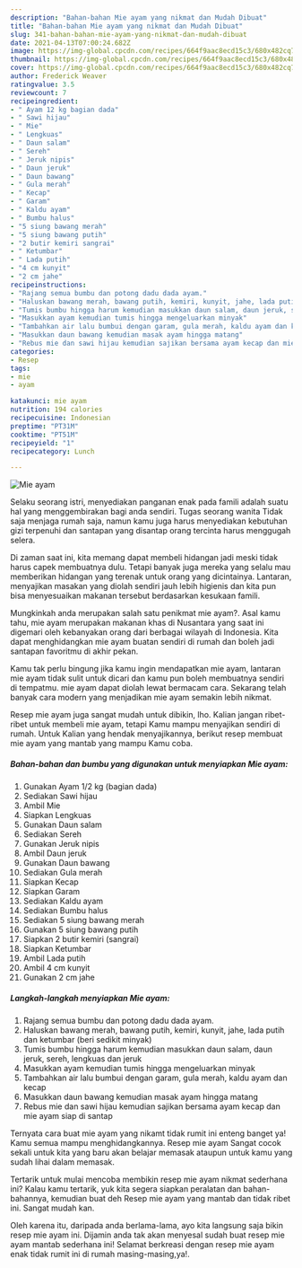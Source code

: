 ```yaml
---
description: "Bahan-bahan Mie ayam yang nikmat dan Mudah Dibuat"
title: "Bahan-bahan Mie ayam yang nikmat dan Mudah Dibuat"
slug: 341-bahan-bahan-mie-ayam-yang-nikmat-dan-mudah-dibuat
date: 2021-04-13T07:00:24.682Z
image: https://img-global.cpcdn.com/recipes/664f9aac8ecd15c3/680x482cq70/mie-ayam-foto-resep-utama.jpg
thumbnail: https://img-global.cpcdn.com/recipes/664f9aac8ecd15c3/680x482cq70/mie-ayam-foto-resep-utama.jpg
cover: https://img-global.cpcdn.com/recipes/664f9aac8ecd15c3/680x482cq70/mie-ayam-foto-resep-utama.jpg
author: Frederick Weaver
ratingvalue: 3.5
reviewcount: 7
recipeingredient:
- " Ayam 12 kg bagian dada"
- " Sawi hijau"
- " Mie"
- " Lengkuas"
- " Daun salam"
- " Sereh"
- " Jeruk nipis"
- " Daun jeruk"
- " Daun bawang"
- " Gula merah"
- " Kecap"
- " Garam"
- " Kaldu ayam"
- " Bumbu halus"
- "5 siung bawang merah"
- "5 siung bawang putih"
- "2 butir kemiri sangrai"
- " Ketumbar"
- " Lada putih"
- "4 cm kunyit"
- "2 cm jahe"
recipeinstructions:
- "Rajang semua bumbu dan potong dadu dada ayam."
- "Haluskan bawang merah, bawang putih, kemiri, kunyit, jahe, lada putih dan ketumbar (beri sedikit minyak)"
- "Tumis bumbu hingga harum kemudian masukkan daun salam, daun jeruk, sereh, lengkuas dan jeruk"
- "Masukkan ayam kemudian tumis hingga mengeluarkan minyak"
- "Tambahkan air lalu bumbui dengan garam, gula merah, kaldu ayam dan kecap"
- "Masukkan daun bawang kemudian masak ayam hingga matang"
- "Rebus mie dan sawi hijau kemudian sajikan bersama ayam kecap dan mie ayam siap di santap"
categories:
- Resep
tags:
- mie
- ayam

katakunci: mie ayam 
nutrition: 194 calories
recipecuisine: Indonesian
preptime: "PT31M"
cooktime: "PT51M"
recipeyield: "1"
recipecategory: Lunch

---
```



![Mie ayam](https://img-global.cpcdn.com/recipes/664f9aac8ecd15c3/680x482cq70/mie-ayam-foto-resep-utama.jpg)

Selaku seorang istri, menyediakan panganan enak pada famili adalah suatu hal yang menggembirakan bagi anda sendiri. Tugas seorang  wanita Tidak saja menjaga rumah saja, namun kamu juga harus menyediakan kebutuhan gizi terpenuhi dan santapan yang disantap orang tercinta harus menggugah selera.

Di zaman  saat ini, kita memang dapat membeli hidangan jadi meski tidak harus capek membuatnya dulu. Tetapi banyak juga mereka yang selalu mau memberikan hidangan yang terenak untuk orang yang dicintainya. Lantaran, menyajikan masakan yang diolah sendiri jauh lebih higienis dan kita pun bisa menyesuaikan makanan tersebut berdasarkan kesukaan famili. 



Mungkinkah anda merupakan salah satu penikmat mie ayam?. Asal kamu tahu, mie ayam merupakan makanan khas di Nusantara yang saat ini digemari oleh kebanyakan orang dari berbagai wilayah di Indonesia. Kita dapat menghidangkan mie ayam buatan sendiri di rumah dan boleh jadi santapan favoritmu di akhir pekan.

Kamu tak perlu bingung jika kamu ingin mendapatkan mie ayam, lantaran mie ayam tidak sulit untuk dicari dan kamu pun boleh membuatnya sendiri di tempatmu. mie ayam dapat diolah lewat bermacam cara. Sekarang telah banyak cara modern yang menjadikan mie ayam semakin lebih nikmat.

Resep mie ayam juga sangat mudah untuk dibikin, lho. Kalian jangan ribet-ribet untuk membeli mie ayam, tetapi Kamu mampu menyajikan sendiri di rumah. Untuk Kalian yang hendak menyajikannya, berikut resep membuat mie ayam yang mantab yang mampu Kamu coba.

<!--inarticleads1-->

##### Bahan-bahan dan bumbu yang digunakan untuk menyiapkan Mie ayam:

1. Gunakan  Ayam 1/2 kg (bagian dada)
1. Sediakan  Sawi hijau
1. Ambil  Mie
1. Siapkan  Lengkuas
1. Gunakan  Daun salam
1. Sediakan  Sereh
1. Gunakan  Jeruk nipis
1. Ambil  Daun jeruk
1. Gunakan  Daun bawang
1. Sediakan  Gula merah
1. Siapkan  Kecap
1. Siapkan  Garam
1. Sediakan  Kaldu ayam
1. Sediakan  Bumbu halus
1. Sediakan 5 siung bawang merah
1. Gunakan 5 siung bawang putih
1. Siapkan 2 butir kemiri (sangrai)
1. Siapkan  Ketumbar
1. Ambil  Lada putih
1. Ambil 4 cm kunyit
1. Gunakan 2 cm jahe




<!--inarticleads2-->

##### Langkah-langkah menyiapkan Mie ayam:

1. Rajang semua bumbu dan potong dadu dada ayam.
1. Haluskan bawang merah, bawang putih, kemiri, kunyit, jahe, lada putih dan ketumbar (beri sedikit minyak)
1. Tumis bumbu hingga harum kemudian masukkan daun salam, daun jeruk, sereh, lengkuas dan jeruk
1. Masukkan ayam kemudian tumis hingga mengeluarkan minyak
1. Tambahkan air lalu bumbui dengan garam, gula merah, kaldu ayam dan kecap
1. Masukkan daun bawang kemudian masak ayam hingga matang
1. Rebus mie dan sawi hijau kemudian sajikan bersama ayam kecap dan mie ayam siap di santap




Ternyata cara buat mie ayam yang nikamt tidak rumit ini enteng banget ya! Kamu semua mampu menghidangkannya. Resep mie ayam Sangat cocok sekali untuk kita yang baru akan belajar memasak ataupun untuk kamu yang sudah lihai dalam memasak.

Tertarik untuk mulai mencoba membikin resep mie ayam nikmat sederhana ini? Kalau kamu tertarik, yuk kita segera siapkan peralatan dan bahan-bahannya, kemudian buat deh Resep mie ayam yang mantab dan tidak ribet ini. Sangat mudah kan. 

Oleh karena itu, daripada anda berlama-lama, ayo kita langsung saja bikin resep mie ayam ini. Dijamin anda tak akan menyesal sudah buat resep mie ayam mantab sederhana ini! Selamat berkreasi dengan resep mie ayam enak tidak rumit ini di rumah masing-masing,ya!.

